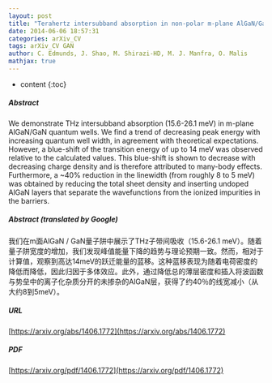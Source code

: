 ```yaml
---
layout: post
title: "Terahertz intersubband absorption in non-polar m-plane AlGaN/GaN quantum wells"
date: 2014-06-06 18:57:31
categories: arXiv_CV
tags: arXiv_CV GAN
author: C. Edmunds, J. Shao, M. Shirazi-HD, M. J. Manfra, O. Malis
mathjax: true
---
```


* content
{:toc}

##### Abstract
We demonstrate THz intersubband absorption (15.6-26.1 meV) in m-plane AlGaN/GaN quantum wells. We find a trend of decreasing peak energy with increasing quantum well width, in agreement with theoretical expectations. However, a blue-shift of the transition energy of up to 14 meV was observed relative to the calculated values. This blue-shift is shown to decrease with decreasing charge density and is therefore attributed to many-body effects. Furthermore, a ~40% reduction in the linewidth (from roughly 8 to 5 meV) was obtained by reducing the total sheet density and inserting undoped AlGaN layers that separate the wavefunctions from the ionized impurities in the barriers.

##### Abstract (translated by Google)
我们在m面AlGaN / GaN量子阱中展示了THz子带间吸收（15.6-26.1 meV）。随着量子阱宽度的增加，我们发现峰值能量下降的趋势与理论预期一致。然而，相对于计算值，观察到高达14meV的跃迁能量的蓝移。这种蓝移表现为随着电荷密度的降低而降低，因此归因于多体效应。此外，通过降低总的薄层密度和插入将波函数与势垒中的离子化杂质分开的未掺杂的AlGaN层，获得了约40％的线宽减小（从大约8到5meV）。

##### URL
[https://arxiv.org/abs/1406.1772](https://arxiv.org/abs/1406.1772)

##### PDF
[https://arxiv.org/pdf/1406.1772](https://arxiv.org/pdf/1406.1772)

